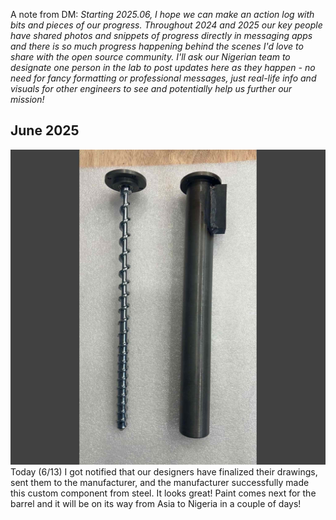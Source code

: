 A note from DM: _Starting 2025.06, I hope we can make an action log with bits and pieces of our progress.  Throughout 2024 and 2025 our key people have shared photos and snippets of progress directly in messaging apps and there is so much progress happening behind the scenes I'd love to share with the open source community.  I'll ask our Nigerian team to designate one person in the lab to post updates here as they happen - no need for fancy formatting or professional messages, just real-life info and visuals for other engineers to see and potentially help us further our mission!_

## June 2025

![img_extruderScrew](img/action/img_screw1.jpg)
Today (6/13) I got notified that our designers have finalized their drawings, sent them to the manufacturer, and the manufacturer successfully made this custom component from steel.  It looks great!  Paint comes next for the barrel and it will be on its way from Asia to Nigeria in a couple of days!
